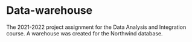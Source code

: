 # Data-warehouse
The 2021-2022 project assignment for the Data Analysis and Integration course. A warehouse was created for the Northwind database.
